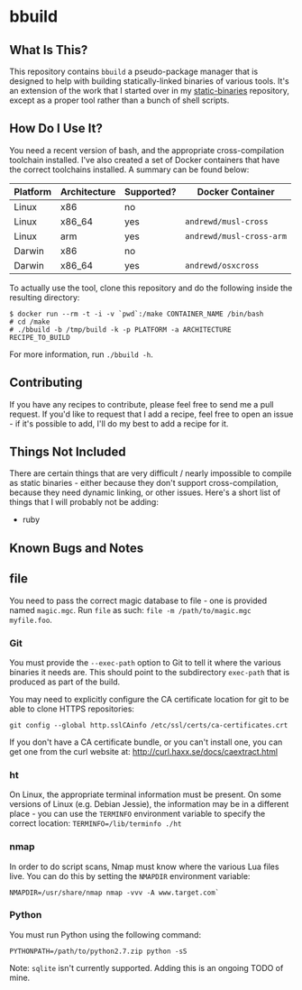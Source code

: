 # bbuild

## What Is This?

This repository contains `bbuild` a pseudo-package manager that is designed to
help with building statically-linked binaries of various tools.  It's an
extension of the work that I started over in my [static-binaries][1]
repository, except as a proper tool rather than a bunch of shell scripts.


## How Do I Use It?

You need a recent version of bash, and the appropriate cross-compilation
toolchain installed.  I've also created a set of Docker containers that have
the correct toolchains installed.  A summary can be found below:

| Platform | Architecture | Supported? | Docker Container         |
|----------|--------------|------------|--------------------------|
|  Linux   |     x86      |    no      |                          |
|  Linux   |    x86_64    |    yes     | `andrewd/musl-cross`     |
|  Linux   |     arm      |    yes     | `andrewd/musl-cross-arm` |
|  Darwin  |     x86      |    no      |                          |
|  Darwin  |    x86_64    |    yes     | `andrewd/osxcross`       |


To actually use the tool, clone this repository and do the following inside the
resulting directory:

```
$ docker run --rm -t -i -v `pwd`:/make CONTAINER_NAME /bin/bash
# cd /make
# ./bbuild -b /tmp/build -k -p PLATFORM -a ARCHITECTURE RECIPE_TO_BUILD
```

For more information, run `./bbuild -h`.

## Contributing

If you have any recipes to contribute, please feel free to send me a pull
request.  If you'd like to request that I add a recipe, feel free to open an
issue - if it's possible to add, I'll do my best to add a recipe for it.

## Things Not Included

There are certain things that are very difficult / nearly impossible to compile
as static binaries - either because they don't support cross-compilation,
because they need dynamic linking, or other issues.  Here's a short list of
things that I will probably not be adding:

- ruby


## Known Bugs and Notes

## file

You need to pass the correct magic database to file - one is provided named
`magic.mgc`.  Run `file` as such: `file -m /path/to/magic.mgc myfile.foo`.

### Git

You must provide the `--exec-path` option to Git to tell it where the various
binaries it needs are.  This should point to the subdirectory `exec-path` that
is produced as part of the build.

You may need to explicitly configure the CA certificate location for git to be
able to clone HTTPS repositories:

    git config --global http.sslCAinfo /etc/ssl/certs/ca-certificates.crt

If you don't have a CA certificate bundle, or you can't install one, you can
get one from the curl website at: http://curl.haxx.se/docs/caextract.html

### ht

On Linux, the appropriate terminal information must be present.  On some
versions of Linux (e.g. Debian Jessie), the information may be in a different
place - you can use the `TERMINFO` environment variable to specify the correct
location: `TERMINFO=/lib/terminfo ./ht`

### nmap

In order to do script scans, Nmap must know where the various Lua files live.
You can do this by setting the `NMAPDIR` environment variable:

    NMAPDIR=/usr/share/nmap nmap -vvv -A www.target.com`

### Python

You must run Python using the following command:

    PYTHONPATH=/path/to/python2.7.zip python -sS

Note: `sqlite` isn't currently supported.  Adding this is an ongoing TODO of
mine.


[1]: https://github.com/andrew-d/static-binaries
